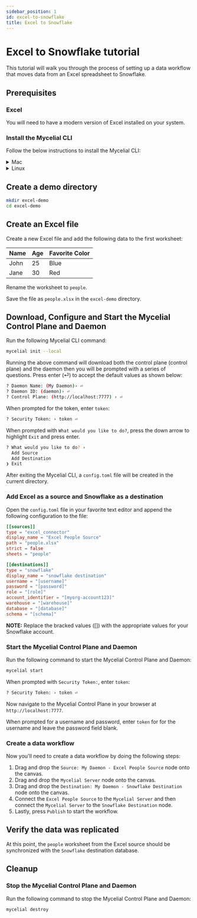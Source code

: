 ```yaml
---
sidebar_position: 1
id: excel-to-snowflake
title: Excel to Snowflake
---
```


# Excel to Snowflake tutorial

This tutorial will walk you through the process of setting up a data workflow
that moves data from an Excel spreadsheet to Snowflake.

## Prerequisites

### Excel

You will need to have a modern version of Excel installed on your system.

### Install the Mycelial CLI

Follow the below instructions to install the Mycelial CLI:

<details>
  <summary>Mac</summary>

  ```sh
  brew install mycelial/tap/mycelial
  ```

</details>

<details>
  <summary>Linux</summary>

  <details>
  <summary>Debian Based Linux x86_64</summary>

  ```sh
  curl -L https://github.com/mycelial/cli/releases/latest/download/mycelial-v-1.x86_64.deb --output mycelial_amd64.deb
  dpkg -i ./mycelial_amd64.deb
  ```

  </details>

  <details>
  <summary>Debian Based Linux ARM64</summary>

  ```sh
  curl -L https://github.com/mycelial/cli/releases/latest/download/mycelial-v-1.arm64.deb --output mycelial_arm64.deb
  dpkg -i ./mycelial_arm64.deb
  ```

  </details>

  <details>
  <summary>Debian Based Linux ARM</summary>

  ```sh
  curl -L https://github.com/mycelial/cli/releases/latest/download/mycelial-v-1.armhf.deb --output mycelial_armhf.deb
  dpkg -i ./mycelial_armhf.deb
  ```

  </details>

  <details>
  <summary>Redhat Based Linux x86_64</summary>

  ```sh
  yum install https://github.com/mycelial/cli/releases/latest/download/mycelial-v-1.x86_64.rpm 
  ```

  </details>

  <details>
  <summary>Redhat Based Linux ARM64</summary>

  ```sh
  yum install https://github.com/mycelial/cli/releases/latest/download/mycelial-v-1.arm64.rpm 
  ```

  </details>

  <details>
  <summary>Redhat Based Linux ARM</summary>

  ```sh
  yum install https://github.com/mycelial/cli/releases/latest/download/mycelial-v-1.armhf.rpm
  ```

  </details>

</details>


## Create a demo directory

```sh
mkdir excel-demo
cd excel-demo
```

## Create an Excel file

Create a new Excel file and add the following data to the first worksheet:

| Name | Age | Favorite Color |
| ---- | --- | -------------- |
| John | 25  | Blue           |
| Jane | 30  | Red            |

Rename the worksheet to `people`.

Save the file as `people.xlsx` in the `excel-demo` directory.

## Download, Configure and Start the Mycelial Control Plane and Daemon

Run the following Mycelial CLI command:

```sh
mycelial init --local
```

Running the above command will download both the control plane (control plane) and the
daemon then you will be prompted with a series of questions. Press enter (⏎) to
accept the default values as shown below:

```sh
? Daemon Name: (My Daemon)› ⏎
? Daemon ID: (daemon)› ⏎
? Control Plane: (http://localhost:7777) › ⏎
```

When prompted for the token, enter `token`:

```sh
? Security Token: › token ⏎
```

When prompted with `What would you like to do?`, press the down arrow to
highlight `Exit` and press enter.

```sh
? What would you like to do? ›
  Add Source
  Add Destination
❯ Exit
```

After exiting the Mycelial CLI, a `config.toml` file will be created in the current
directory. 

### Add Excel as a source and Snowflake as a destination

Open the `config.toml` file in your favorite text editor and append the
following configuration to the file:

```toml
[[sources]]
type = "excel_connector"
display_name = "Excel People Source"
path = "people.xlsx" 
strict = false
sheets = "people"

[[destinations]]
type = "snowflake"
display_name = "snowflake destination"
username = "[username]"
password = "[password]"
role = "[role]"
account_identifier = "[myorg-account123]"
warehouse = "[warehouse]"
database = "[database]"
schema = "[schema]"
```

**NOTE:** Replace the bracked values ([]) with the appropriate values for your
Snowflake account.

### Start the Mycelial Control Plane and Daemon

Run the following command to start the Mycelial Control Plane and Daemon:

```sh
mycelial start
```

When prompted with `Security Token:`, enter `token`:

```sh
? Security Token: › token ⏎
```

Now navigate to the Mycelial Control Plane in your browser at `http://localhost:7777`.

When prompted for a username and password, enter `token` for for the username
and leave the password field blank.

### Create a data workflow

Now you'll need to create a data workflow by doing the following steps:

1. Drag and drop the `Source: My Daemon - Excel People Source` node onto the canvas.
2. Drag and drop the `Mycelial Server` node onto the canvas.
3. Drag and drop the `Destination: My Daemon - Snowflake Destination` node onto the canvas.
4. Connect the `Excel People Source` to the `Mycelial Server` and then connect the `Mycelial Server` to the `Snowflake Destination` node.
5. Lastly, press `Publish` to start the workflow.

## Verify the data was replicated

At this point, the `people` worksheet from the Excel source should be
synchronized with the `Snowflake` destination database.

## Cleanup

### Stop the Mycelial Control Plane and Daemon

Run the following command to stop the Mycelial Control Plane and Daemon:

```sh
mycelial destroy
```